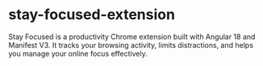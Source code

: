 # stay-focused-extension
Stay Focused is a productivity Chrome extension built with Angular 18 and Manifest V3. It tracks your browsing activity, limits distractions, and helps you manage your online focus effectively.
